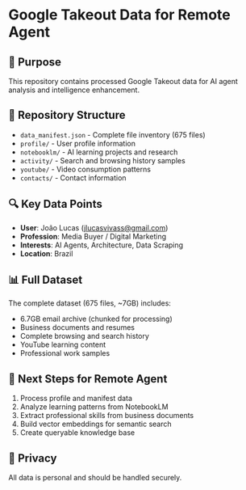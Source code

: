 # Google Takeout Data for Remote Agent

## 🎯 Purpose
This repository contains processed Google Takeout data for AI agent analysis and intelligence enhancement.

## 📁 Repository Structure
- `data_manifest.json` - Complete file inventory (675 files)
- `profile/` - User profile information
- `notebooklm/` - AI learning projects and research
- `activity/` - Search and browsing history samples
- `youtube/` - Video consumption patterns
- `contacts/` - Contact information

## 🔍 Key Data Points
- **User**: João Lucas (jlucasvivass@gmail.com)
- **Profession**: Media Buyer / Digital Marketing
- **Interests**: AI Agents, Architecture, Data Scraping
- **Location**: Brazil

## 📊 Full Dataset
The complete dataset (675 files, ~7GB) includes:
- 6.7GB email archive (chunked for processing)
- Business documents and resumes
- Complete browsing and search history
- YouTube learning content
- Professional work samples

## 🚀 Next Steps for Remote Agent
1. Process profile and manifest data
2. Analyze learning patterns from NotebookLM
3. Extract professional skills from business documents
4. Build vector embeddings for semantic search
5. Create queryable knowledge base

## 🔐 Privacy
All data is personal and should be handled securely.

